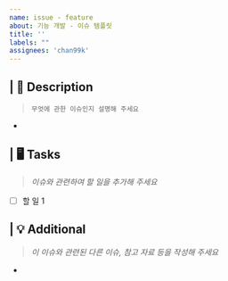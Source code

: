 ```yaml
---
name: issue - feature
about: 기능 개발 - 이슈 템플릿
title: ''
labels: ""
assignees: 'chan99k'
---
```


## | 📝 **Description**
> `무엇에 관한 이슈인지 설명해 주세요`
- 



## | 🖥️ **Tasks**
>  _이슈와 관련하여 할 일을 추가해 주세요_
- [ ]  할 일 1




## | 💡 **Additional**
> _이 이슈와 관련된 다른 이슈, 참고 자료 등을 작성해 주세요_
- 
